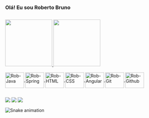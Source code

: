 ### Olá! Eu sou Roberto Bruno

  ##
<div>
  <a href="https://github.com/rbcbrito">
  <img height="150em" src="https://github-readme-stats.vercel.app/api?username=rbcbrito&show_icons=true&theme=dark&include_all_commits=true&count_private=true"/>
  <img height="150em" src="https://github-readme-stats.vercel.app/api/top-langs/?username=rbcbrito&layout=compact&langs_count=16&theme=dark"/>
</div>
<div style="display: inline_block"><br>
  <img align="center" alt="Rob-Java" height="50" width="60" src="https://cdn.jsdelivr.net/gh/devicons/devicon/icons/java/java-original.svg" />
  <img align="center" alt="Rob-Spring" height="50" width="60" src="https://cdn.jsdelivr.net/gh/devicons/devicon/icons/spring/spring-original.svg" />
  <img align="center" alt="Rob-HTML" height="50" width="60" src="https://cdn.jsdelivr.net/gh/devicons/devicon/icons/html5/html5-original.svg" />
  <img align="center" alt="Rob-CSS" height="50" width="60" src="https://cdn.jsdelivr.net/gh/devicons/devicon/icons/css3/css3-original.svg" />
  <img align="center" alt="Rob-Angular" height="50" width="60" src="https://cdn.jsdelivr.net/gh/devicons/devicon/icons/angularjs/angularjs-original.svg" />
  <img align="center" alt="Rob-Git" height="50" width="60" src="https://cdn.jsdelivr.net/gh/devicons/devicon/icons/git/git-original.svg" />
  <img align="center" alt="Rob-Github" height="50" width="60" src="https://cdn.jsdelivr.net/gh/devicons/devicon/icons/github/github-original.svg" />
</div>

  ##
<div>
  <a href="https://www.linkedin.com/in/robertobbrito/"><img src="https://img.shields.io/badge/LinkedIn-0077B5?style=for-the-badge&logo=linkedin&logoColor=white"/></a>
  <a href="https://github.com/rbcbrito"><img src="https://img.shields.io/badge/GitHub-100000?style=for-the-badge&logo=github&logoColor=white"/></a>
  <a href="https://www.instagram.com/robertobcb/"><img src="https://img.shields.io/badge/Instagram-E4405F?style=for-the-badge&logo=instagram&logoColor=white"/></a>
</div>

![Snake animation](https://github.com/rbcbrito/rbcbrito/blob/outlut/github-contribution-gri-snake.svg)

